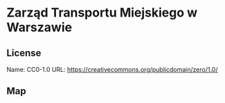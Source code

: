 # Zarząd Transportu Miejskiego w Warszawie
    
## License

Name: CC0-1.0
URL: https://creativecommons.org/publicdomain/zero/1.0/

## Map

<WorldMap topic="Zarzad_Transportu_Miejskiego_w_Warszawie/vehicle_positions/#" />

